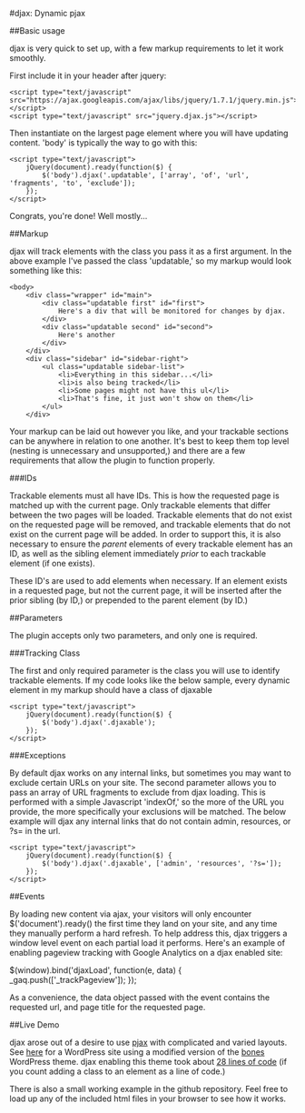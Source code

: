 #djax: Dynamic pjax

##Basic usage

djax is very quick to set up, with a few markup requirements to let it work smoothly.

First include it in your header after jquery:

    <script type="text/javascript" src="https://ajax.googleapis.com/ajax/libs/jquery/1.7.1/jquery.min.js"></script>
    <script type="text/javascript" src="jquery.djax.js"></script>
    
Then instantiate on the largest page element where you will have updating content. 'body' is typically the way to go with this:

    <script type="text/javascript">
        jQuery(document).ready(function($) {
            $('body').djax('.updatable', ['array', 'of', 'url', 'fragments', 'to', 'exclude']);
        });
    </script>
    
Congrats, you're done! Well mostly...

##Markup

djax will track elements with the class you pass it as a first argument. In the above example I've passed the class 'updatable,' so my markup would look something like this:

    <body>
        <div class="wrapper" id="main">
            <div class="updatable first" id="first">
                Here's a div that will be monitored for changes by djax.
            </div>
            <div class="updatable second" id="second">
                Here's another
            </div>
        </div>
        <div class="sidebar" id="sidebar-right">
            <ul class="updatable sidebar-list">
                <li>Everything in this sidebar...</li>
                <li>is also being tracked</li>
                <li>Some pages might not have this ul</li>
                <li>That's fine, it just won't show on them</li>
            </ul>
        </div>
        
Your markup can be laid out however you like, and your trackable sections can be anywhere in relation to one another. It's best to keep them top level (nesting is unnecessary and unsupported,) and
there are a few requirements that allow the plugin to function properly.

###IDs

Trackable elements must all have IDs. This is how the requested page is matched up with the current page. Only trackable elements that differ between the two pages will be loaded.
Trackable elements that do not exist on the requested page will be removed, and trackable elements that do not exist on the current page will be added. In order to support this, it
is also necessary to ensure the *parent* elements of every trackable element has an ID, as well as the sibling element immediately *prior* to each trackable element (if one exists).

These ID's are used to add elements when necessary. If an element exists in a requested page, but not the current page, it will be inserted after the prior sibling (by ID,) or prepended to
the parent element (by ID.)

##Parameters

The plugin accepts only two parameters, and only one is required.

###Tracking Class

The first and only required parameter is the class you will use to identify trackable elements. If my code looks like the below sample, every dynamic element in my markup should have a class
of djaxable

    <script type="text/javascript">
        jQuery(document).ready(function($) {
            $('body').djax('.djaxable');
        });
    </script>
    
###Exceptions

By default djax works on any internal links, but sometimes you may want to exclude certain URLs on your site. The second parameter allows you to pass an array of URL fragments to exclude from djax
loading. This is performed with a simple Javascript 'indexOf,' so the more of the URL you provide, the more specifically your exclusions will be matched. The below example will djax any internal links
that do not contain admin, resources, or ?s= in the url.

    <script type="text/javascript">
        jQuery(document).ready(function($) {
            $('body').djax('.djaxable', ['admin', 'resources', '?s=']);
        });
    </script>
    
##Events

By loading new content via ajax, your visitors will only encounter $('document').ready() the first time they land on your site, and any time they manually perform a hard refresh. To help address this,
djax triggers a window level event on each partial load it performs. Here's an example of enabling pageview tracking with Google Analytics on a djax enabled site:

$(window).bind('djaxLoad', function(e, data) {
    _gaq.push(['_trackPageview']);
});

As a convenience, the data object passed with the event contains the requested url, and page title for the requested page.

##Live Demo

djax arose out of a desire to use [pjax](https://github.com/defunkt/jquery-pjax) with complicated and varied layouts. See [here](http://brianzeligson.com/djax) for a WordPress site using a modified version
of the [bones](http://themble.com/bones/) WordPress theme. djax enabling this theme took about [28 lines of code](https://github.com/beezee/bones-responsive/commit/58aadde224d74f8aaa3266a4bd76e961f2888ada)
(if you count adding a class to an element as a line of code.)

There is also a small working example in the github repository. Feel free to load up any of the included html files in your browser to see how it works.